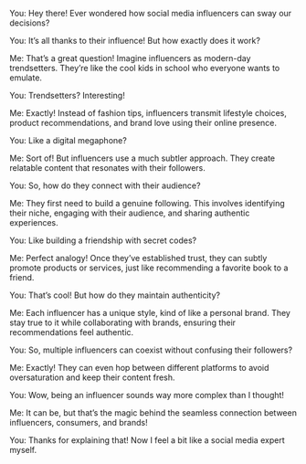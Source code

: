 You: Hey there! Ever wondered how social media influencers can sway our decisions?

You: It’s all thanks to their influence! But how exactly does it work?

Me: That’s a great question! Imagine influencers as modern-day trendsetters. They’re like the cool kids in school who everyone wants to emulate.

You: Trendsetters? Interesting!

Me: Exactly! Instead of fashion tips, influencers transmit lifestyle choices, product recommendations, and brand love using their online presence.

You: Like a digital megaphone?

Me: Sort of! But influencers use a much subtler approach. They create relatable content that resonates with their followers.

You: So, how do they connect with their audience?

Me: They first need to build a genuine following. This involves identifying their niche, engaging with their audience, and sharing authentic experiences.

You: Like building a friendship with secret codes?

Me: Perfect analogy! Once they’ve established trust, they can subtly promote products or services, just like recommending a favorite book to a friend.

You: That’s cool! But how do they maintain authenticity?

Me: Each influencer has a unique style, kind of like a personal brand. They stay true to it while collaborating with brands, ensuring their recommendations feel authentic.

You: So, multiple influencers can coexist without confusing their followers?

Me: Exactly! They can even hop between different platforms to avoid oversaturation and keep their content fresh.

You: Wow, being an influencer sounds way more complex than I thought!

Me: It can be, but that’s the magic behind the seamless connection between influencers, consumers, and brands!

You: Thanks for explaining that! Now I feel a bit like a social media expert myself.

